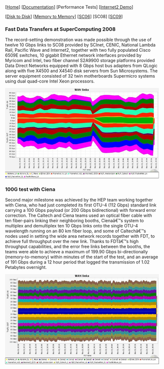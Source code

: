 [[Home](index.md)]   [[Documentation](doc-fdt-ddcopy.md)]   [Performance Tests]  [[Internet2 Demo](internet2-demo.md)]

[[Disk to Disk](perf-disk-to-disk.md)]   [[Memory to Memory](perf-memory-to-memory.md)]   [[SC06](perf-sc06.md)]   [SC08]   [[SC09](perf-sc09.md)]

### Fast Data Transfers at SuperComputing 2008
The record-setting demonstration was made possible through the use of twelve 10 Gbps links to SC08 provided by SCInet, CENIC, National Lambda Rail, Pacific Wave and Internet2, together with two fully populated Cisco 6509E switches, 10 gigabit Ethernet network interfaces provided by Myricom and Intel, two fiber channel S2A9900 storage platforms provided Data Direct Networks equipped with 8 Gbps host bus adapters from QLogic along with five X4500 and X4540 disk servers from Sun Microsystems. The server equipment consisted of 32 twin motherboards Supermicro systems using dual quad-core Intel Xeon processors.

![FDT @ SC08 Image](/img/results08_1.jpg)

### 100G test with Ciena

Second major milestone was achieved by the HEP team working together with Ciena, who had just completed its first OTU-4 (112 Gbps) standard link carrying a 100 Gbps payload (or 200 Gbps bidirectional) with forward error correction. The Caltech and Ciena teams used an optical fiber cable with ten fiber-pairs linking their neighboring booths, Cienaâ€™s system to multiplex and demultiplex ten 10 Gbps links onto the single OTU-4 wavelength running on an 80 km fiber loop, and some of Caltechâ€™s nodes used in setting the wide area network records together with FDT, to achieve full throughput over the new link. Thanks to FDTâ€™s high throughput capabilities, and the error free links between the booths, the teams were able to achieve a maximum of 199.90 Gbps bi-directionally (memory-to-memory) within minutes of the start of the test, and an average of 191 Gbps during a 12 hour period that logged the transmission of 1.02 Petabytes overnight. 

![FDT @ SC08 Image](/img/ciena_sc08_1.jpg)
